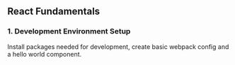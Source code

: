 ## React Fundamentals

### 1. Development Environment Setup

Install packages needed for development, create basic webpack config and a hello
world component.
